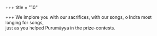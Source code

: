 +++
title = "10"

+++
We implore you with our sacrifices, with our songs, o Indra most  longing for songs,  
just as you helped Purumāyya in the prize-contests.  